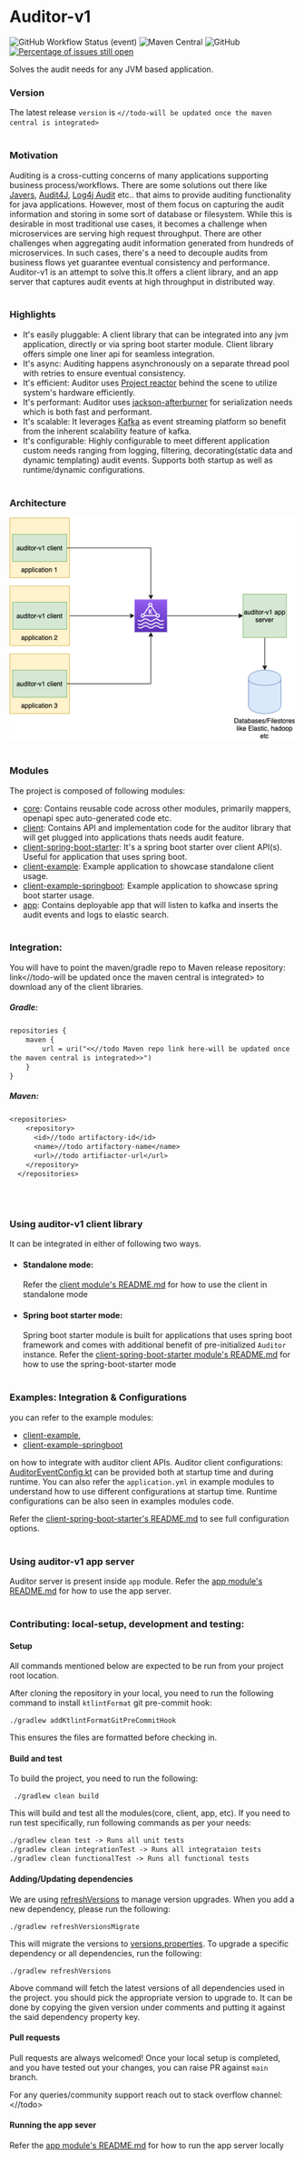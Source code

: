 # Auditor-v1
![GitHub Workflow Status (event)](https://img.shields.io/github/workflow/status/lowes/auditor/Gradle%20Package?event=push)
![Maven Central](https://img.shields.io/maven-central/v/io.github.lowes/auditor-core)
![GitHub](https://img.shields.io/github/license/lowes/auditor)
[![Percentage of issues still open](http://isitmaintained.com/badge/open/lowes/auditor.svg)](http://isitmaintained.com/project/lowes/auditor "Percentage of issues still open")

Solves the audit needs for any JVM based application.
### Version
The latest release `version` is `<//todo-will be updated once the maven central is integrated>`
<br/><br/>
### Motivation
Auditing is a cross-cutting concerns of many applications supporting business process/workflows.
There are some solutions out there like [Javers](https://javers.org/), [Audit4J](https://github.com/audit4j), [Log4j Audit](https://logging.apache.org/log4j-audit/latest/index.html) etc.. that aims to provide auditing functionality for java applications. 
However, most of them focus on capturing the audit information and storing in some sort of database or filesystem.
While this is desirable in most traditional use cases, it becomes a challenge when microservices are serving high request throughput.
There are other challenges when aggregating audit information generated from hundreds of microservices.
In such cases, there's a need to decouple audits from business flows yet guarantee eventual consistency and performance.
Auditor-v1 is an attempt to solve this.It offers a client library, and an app server that captures audit events at high throughput in distributed way.
<br/><br/>
### Highlights
- It's easily pluggable: A client library that can be integrated into any jvm application, directly or via spring boot starter module.
Client library offers simple one liner api for seamless integration.
- It's async: Auditing happens asynchronously on a separate thread pool with retries to ensure eventual consistency.
- It's efficient: Auditor uses [Project reactor](https://projectreactor.io/) behind the scene to utilize system's hardware efficiently.
- It's performant: Auditor uses [jackson-afterburner](https://github.com/FasterXML/jackson-modules-base/tree/master/afterburner) for serialization needs which is both fast and performant.
- It's scalable: It leverages [Kafka](https://kafka.apache.org/) as event streaming platform so benefit from the inherent scalability feature of kafka. 
- It's configurable: Highly configurable to meet different application custom needs ranging from logging, filtering, decorating(static data and dynamic templating) audit events.
 Supports both startup as well as runtime/dynamic configurations.
<br/><br/>
### Architecture
![image info](./docs/auditor-v1-architecture.png)
<br/><br/>
### Modules
The project is composed of following modules:
- [core](./core): Contains reusable code across other modules, primarily mappers, openapi spec auto-generated code etc.
- [client](./client): Contains API and implementation code for the auditor library that will get plugged into applications thats needs audit feature.
- [client-spring-boot-starter](./client-spring-boot-starter): It's a spring boot starter over client API(s). Useful for application that uses spring boot.
- [client-example](./client-example): Example application to showcase standalone client usage.
- [client-example-springboot](./client-example-springboot): Example application to showcase spring boot starter usage.
- [app](./app): Contains deployable app that will listen to kafka and inserts the audit events and logs to elastic search.
<br/><br/>
### Integration:
You will have to point the maven/gradle repo to Maven release repository: link<//todo-will be updated once the maven central is integrated> to download any of the client libraries.
##### Gradle:
```
repositories {
    maven {
        url = uri("<<//todo Maven repo link here-will be updated once the maven central is integrated>>")
    }
}
```
##### Maven:
```
<repositories>
    <repository>
      <id>//todo artifactory-id</id>
      <name>//todo artifactory-name</name>
      <url>//todo artifiactor-url</url>
    </repository>
  </repositories>
```
<br/><br/>
### Using auditor-v1 client library
It can be integrated in either of following two ways.
- #### Standalone mode:
   Refer the [client module's README.md](./client/README.md) for how to use the client in standalone mode
- #### Spring boot starter mode:
    Spring boot starter module is built for applications that uses spring boot framework and comes with additional benefit of pre-initialized `Auditor` instance.
    Refer the [client-spring-boot-starter module's README.md](./client-spring-boot-starter/README.md) for how to use the spring-boot-starter mode
 <br/><br/>
### Examples: Integration & Configurations
you can refer to the example modules:
- [client-example](./client-example),
- [client-example-springboot](./client-example-springboot)

on how to integrate with auditor client APIs.
Auditor client configurations: [AuditorEventConfig.kt](./client/src/main/kotlin/com/lowes/auditor/client/entities/domain/AuditorEventConfig.kt)
can be provided both at startup time and during runtime.
You can also refer the `application.yml` in example modules to understand how to use different configurations at startup time.
Runtime configurations can be also seen in examples modules code.

Refer the [client-spring-boot-starter's README.md](./client-spring-boot-starter/README.md) to see full configuration options.
<br/><br/>
 
### Using auditor-v1 app server
Auditor server is present inside `app` module. Refer the [app module's README.md](./app/README.md) for how to use the app server.
<br/><br/>
### Contributing: local-setup, development and testing:

#### Setup
All commands mentioned below are expected to be run from your project root location.

After cloning the repository in your local, you need to run the following command to install `ktlintFormat` git pre-commit hook:
```
./gradlew addKtlintFormatGitPreCommitHook
```
This ensures the files are formatted before checking in.

#### Build and test
To build the project, you need to run the following:
```
 ./gradlew clean build
``` 
This will build and test all the modules(core, client, app, etc).
If you need to run test specifically, run following commands as per your needs:
```
./gradlew clean test -> Runs all unit tests
./gradlew clean integrationTest -> Runs all integrataion tests
./gradlew clean functionalTest -> Runs all functional tests
```

#### Adding/Updating dependencies
We are using [refreshVersions](https://github.com/jmfayard/refreshVersions) to manage version upgrades.
When you add a new dependency, please run the following:
```
./gradlew refreshVersionsMigrate
```
This will migrate the versions to [versions.properties](./versions.properties).
To upgrade a specific dependency or all dependencies, run the following:
```
./gradlew refreshVersions
```
Above command will fetch the latest versions of all dependencies used in the project.
you should pick the appropriate version to upgrade to. It can be done by copying the given version under comments and putting it against the said dependency property key.

#### Pull requests
Pull requests are always welcomed!
Once your local setup is completed, and you have tested out your changes,
you can raise PR against `main` branch.

For any queries/community support reach out to stack overflow channel: <//todo>


#### Running the app sever
Refer the [app module's README.md](./app/README.md) for how to run the app server locally
